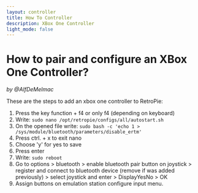 ```yaml
---
layout: controller
title: How To Controller
description: XBox One Controller
light_mode: false
---
```


# How to pair and configure an XBox One Controller?
_by @AlfDeMelmac_

These are the steps to add an xbox one controller to RetroPie: 
1. Press the key function + f4 or only f4 (depending on keyboard)
2. Write: ` sudo nano /opt/retropie/configs/all/autostart.sh `
3. On the opened file write: ` sudo bash -c 'echo 1 > /sys/module/bluetooth/parameters/disable_ertm' `
4. Press ctrl. + x to exit nano
5. Choose 'y' for yes to save
6. Press enter
7. Write: ` sudo reboot `
8. Go to options > bluetooth > enable bluetooth pair button on joystick > register and connect to bluetooth device (remove if was added previously) > select joystick and enter > DisplayYesNo > OK
9. Assign buttons on emulation station configure input menu.
